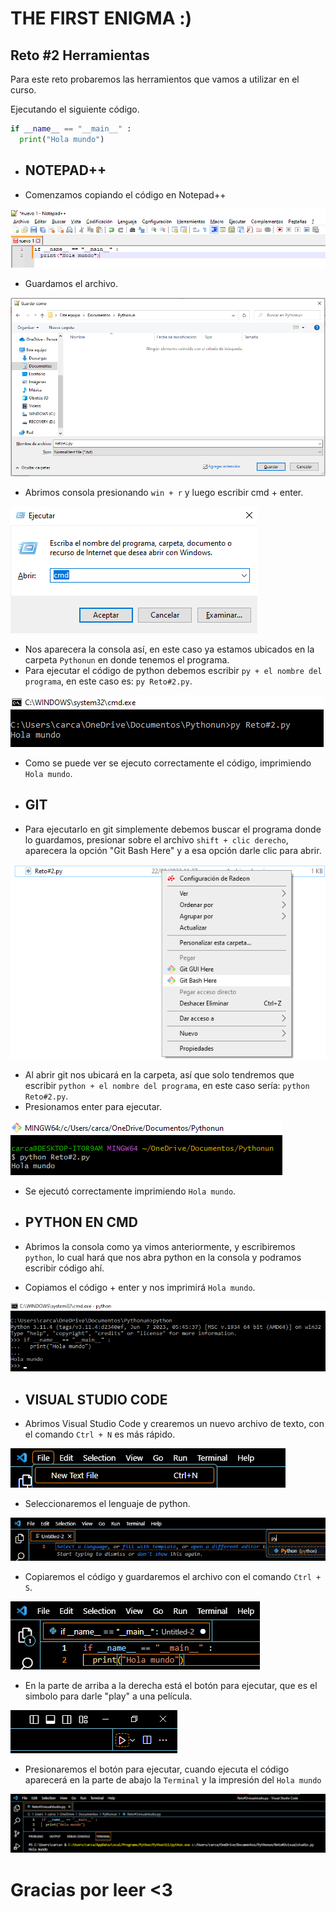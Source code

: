 # THE FIRST ENIGMA :)
## Reto #2 Herramientas

Para este reto probaremos las herramientos que vamos a utilizar en el curso.

Ejecutando el siguiente código. 
```python 
if __name__ == "__main__" :
  print("Hola mundo")
```
+ ## NOTEPAD++
+ Comenzamos copiando el código en Notepad++
  
![](https://raw.githubusercontent.com/nisaespa/Mi-Primer-Repo/main/1.png)

+ Guardamos el archivo.
  
![](https://raw.githubusercontent.com/nisaespa/Mi-Primer-Repo/main/2.png)

+ Abrimos consola presionando ``` win + r ``` y luego escribir cmd + enter.

![](https://raw.githubusercontent.com/nisaespa/Mi-Primer-Repo/main/3.png)

+ Nos aparecera la consola así, en este caso ya estamos ubicados en la carpeta ```Pythonun``` en donde tenemos el programa.
+ Para ejecutar el código de python debemos escribir ```py + el nombre del programa```, en este caso es: ```py Reto#2.py```.

![](https://raw.githubusercontent.com/nisaespa/Mi-Primer-Repo/main/5.png)

+ Como se puede ver se ejecuto correctamente el código, imprimiendo ```Hola mundo```.
+ ## GIT
+ Para ejecutarlo en git simplemente debemos buscar el programa donde lo guardamos, presionar sobre el archivo ```shift + clic derecho```, aparecera la opción "Git Bash Here" y a esa opción darle clic para abrir.

![](https://raw.githubusercontent.com/nisaespa/Mi-Primer-Repo/main/6.png)

+ Al abrir git nos ubicará en la carpeta, así que solo tendremos que escribir ```python + el nombre del programa```, en este caso sería: ```python Reto#2.py```.
+ Presionamos enter para ejecutar.

![](https://raw.githubusercontent.com/nisaespa/Mi-Primer-Repo/main/7.png)

+ Se ejecutó correctamente imprimiendo ```Hola mundo```.

+ ## PYTHON EN CMD
+ Abrimos la consola como ya vimos anteriormente, y escribiremos ```python```, lo cual hará que nos abra python en la consola y podramos escribir código ahí.
+ Copiamos el código + enter y nos imprimirá ```Hola mundo```.
  
![](https://raw.githubusercontent.com/nisaespa/Mi-Primer-Repo/main/8.png)

+ ## VISUAL STUDIO CODE
+ Abrimos Visual Studio Code y crearemos un nuevo archivo de texto, con el comando ```Ctrl + N``` es más rápido.

![](https://raw.githubusercontent.com/nisaespa/Mi-Primer-Repo/main/9.png)

+ Seleccionaremos el lenguaje de python.

![](https://raw.githubusercontent.com/nisaespa/Mi-Primer-Repo/main/10.png)

+ Copiaremos el código y guardaremos el archivo con el comando ```Ctrl + S```.

![](https://raw.githubusercontent.com/nisaespa/Mi-Primer-Repo/main/11.png)

+ En la parte de arriba a la derecha está el botón para ejecutar, que es el simbolo para darle "play" a una película.

![](https://raw.githubusercontent.com/nisaespa/Mi-Primer-Repo/main/12.png)

+ Presionaremos el botón para ejecutar, cuando ejecuta el código aparecerá en la parte de abajo la ```Terminal``` y la impresión del  ```Hola mundo```
  
![](https://raw.githubusercontent.com/nisaespa/Mi-Primer-Repo/main/13.png)

# Gracias por leer <3




